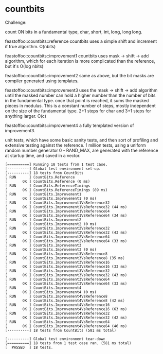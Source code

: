 # countbits
Challenge:

count ON bits in a fundamental type, char, short, int, long, long long.

feastoffoo::countbits::reference
  countbits uses a simple shift and increment if true algorithm.
  O(nbits)

feastoffoo::countbits::improvement1
  countbits uses mask -> shift -> add algorithm, which for each iteration
  is more complicated than the reference, but it's O(log nbits)

feastoffoo::countbits::improvement2
  same as above, but the bit masks are compiler generated using templates.

feastoffoo::countbits::improvement3
  uses the mask -> shift -> add algorithm until the masked number can
  hold a higher number than the number of bits in the fundamental type.
  once that point is reached, it sums the masked pieces in modulus.
  This is a constant number of steps, mostly independent on the size of
  the fundamental type.  2+1 steps for char and 3+1 steps for anything larger.
  O(c)

feastoffoo::countbits::improvement4
  a fully templated version of improvement3.

unit tests, which have some basic sanity tests, and then sort of profiling
and extensive testing against the reference.  1 million tests, using a
uniform random number generator 0 - RAND_MAX, are generated with the
reference at startup time, and saved in a vector.


```
[==========] Running 18 tests from 1 test case.
[----------] Global test environment set-up.
[----------] 18 tests from CountBits
[ RUN      ] CountBits.Reference
[       OK ] CountBits.Reference (0 ms)
[ RUN      ] CountBits.ReferenceTimings
[       OK ] CountBits.ReferenceTimings (89 ms)
[ RUN      ] CountBits.Improvement1
[       OK ] CountBits.Improvement1 (0 ms)
[ RUN      ] CountBits.Improvement1VsReference32
[       OK ] CountBits.Improvement1VsReference32 (44 ms)
[ RUN      ] CountBits.Improvement1VsReference64
[       OK ] CountBits.Improvement1VsReference64 (34 ms)
[ RUN      ] CountBits.Improvement2
[       OK ] CountBits.Improvement2 (0 ms)
[ RUN      ] CountBits.Improvement2VsReference32
[       OK ] CountBits.Improvement2VsReference32 (43 ms)
[ RUN      ] CountBits.Improvement2VsReference64
[       OK ] CountBits.Improvement2VsReference64 (33 ms)
[ RUN      ] CountBits.Improvement3
[       OK ] CountBits.Improvement3 (0 ms)
[ RUN      ] CountBits.Improvement3VsReference8
[       OK ] CountBits.Improvement3VsReference8 (35 ms)
[ RUN      ] CountBits.Improvement3VsReference16
[       OK ] CountBits.Improvement3VsReference16 (33 ms)
[ RUN      ] CountBits.Improvement3VsReference32
[       OK ] CountBits.Improvement3VsReference32 (43 ms)
[ RUN      ] CountBits.Improvement3VsReference64
[       OK ] CountBits.Improvement3VsReference64 (33 ms)
[ RUN      ] CountBits.Improvement4
[       OK ] CountBits.Improvement4 (0 ms)
[ RUN      ] CountBits.Improvement4VsReference8
[       OK ] CountBits.Improvement4VsReference8 (42 ms)
[ RUN      ] CountBits.Improvement4VsReference16
[       OK ] CountBits.Improvement4VsReference16 (63 ms)
[ RUN      ] CountBits.Improvement4VsReference32
[       OK ] CountBits.Improvement4VsReference32 (42 ms)
[ RUN      ] CountBits.Improvement4VsReference64
[       OK ] CountBits.Improvement4VsReference64 (46 ms)
[----------] 18 tests from CountBits (581 ms total)

[----------] Global test environment tear-down
[==========] 18 tests from 1 test case ran. (581 ms total)
[  PASSED  ] 18 tests.
```
